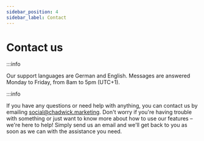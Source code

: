 ```yaml
---
sidebar_position: 4
sidebar_label: Contact
---
```


# Contact us

:::info

Our support languages are German and English. Messages are answered Monday to Friday, from 8am to 5pm (UTC+1).

:::info

If you have any questions or need help with anything, you can contact us by emailing social@chadwick.marketing. Don't worry if you're having trouble with something or just want to know more about how to use our features – we're here to help! Simply send us an email and we'll get back to you as soon as we can with the assistance you need.
